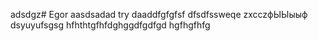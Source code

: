 adsdgz# Egor
aasdsadad
try
daaddfgfgfsf
dfsdfssweqe
zxcczфЫЫыыф
dsyuyufsgsg
hfhthtgfhfdghggdfgdfgd
hgfhgfhfg
